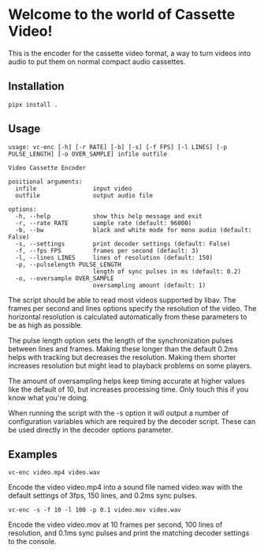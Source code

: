 # Welcome to the world of Cassette Video!

This is the encoder for the cassette video format, a way to turn videos into audio to put them on normal compact audio cassettes.


## Installation

```
pipx install .
```

## Usage

```
usage: vc-enc [-h] [-r RATE] [-b] [-s] [-f FPS] [-l LINES] [-p PULSE_LENGTH] [-o OVER_SAMPLE] infile outfile

Video Cassette Encoder

positional arguments:
  infile                input video
  outfile               output audio file

options:
  -h, --help            show this help message and exit
  -r, --rate RATE       sample rate (default: 96000)
  -b, --bw              black and white mode for mono audio (default: False)
  -s, --settings        print decoder settings (default: False)
  -f, --fps FPS         frames per second (default: 3)
  -l, --lines LINES     lines of resolution (default: 150)
  -p, --pulselength PULSE_LENGTH
                        length of sync pulses in ms (default: 0.2)
  -o, --oversample OVER_SAMPLE
                        oversampling amount (default: 1)
```

The script should be able to read most videos supported by libav.
The frames per second and lines options specify the resolution of the video. The horizontal resolution is calculated automatically from these parameters to be as high as possible.

The pulse length option sets the length of the synchronization pulses between lines and frames. Making these longer than the default 0.2ms helps with tracking but decreases the resolution. Making them shorter increases resolution but might lead to playback problems on some players.

The amount of oversampling helps keep timing accurate at higher values like the default of 10, but increases processing time. Only touch this if you know what you're doing.

When running the script with the -s option it will output a number of configuration variables which are required by the decoder script. These can be used directly in the decoder options parameter.


## Examples

```
vc-enc video.mp4 video.wav
```
Encode the video video.mp4 into a sound file named video.wav with the default settings of 3fps, 150 lines, and 0.2ms sync pulses.


```
vc-enc -s -f 10 -l 100 -p 0.1 video.mov video.wav
```
Encode the video video.mov at 10 frames per second, 100 lines of resolution, and 0.1ms sync pulses and print the matching decoder settings to the console.